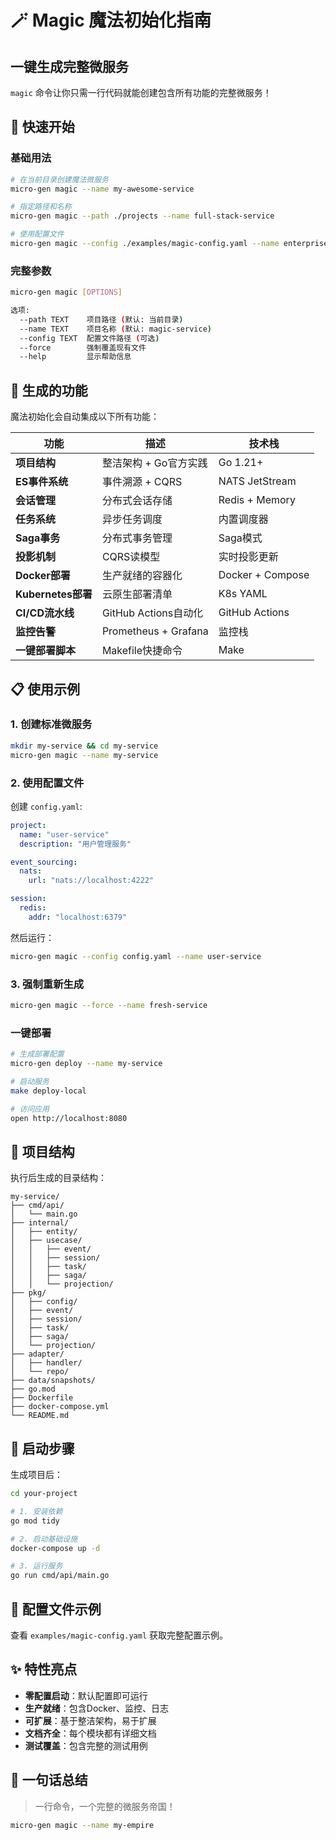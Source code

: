 # 🪄 Magic 魔法初始化指南

## 一键生成完整微服务

`magic` 命令让你只需一行代码就能创建包含所有功能的完整微服务！

## 🚀 快速开始

### 基础用法
```bash
# 在当前目录创建魔法微服务
micro-gen magic --name my-awesome-service

# 指定路径和名称
micro-gen magic --path ./projects --name full-stack-service

# 使用配置文件
micro-gen magic --config ./examples/magic-config.yaml --name enterprise-service
```

### 完整参数
```bash
micro-gen magic [OPTIONS]

选项:
  --path TEXT    项目路径 (默认: 当前目录)
  --name TEXT    项目名称 (默认: magic-service)
  --config TEXT  配置文件路径 (可选)
  --force        强制覆盖现有文件
  --help         显示帮助信息
```

## 🎯 生成的功能

魔法初始化会自动集成以下所有功能：

| 功能 | 描述 | 技术栈 |
|---|---|---|
| **项目结构** | 整洁架构 + Go官方实践 | Go 1.21+ |
| **ES事件系统** | 事件溯源 + CQRS | NATS JetStream |
| **会话管理** | 分布式会话存储 | Redis + Memory |
| **任务系统** | 异步任务调度 | 内置调度器 |
| **Saga事务** | 分布式事务管理 | Saga模式 |
| **投影机制** | CQRS读模型 | 实时投影更新 |
| **Docker部署** | 生产就绪的容器化 | Docker + Compose |
| **Kubernetes部署** | 云原生部署清单 | K8s YAML |
| **CI/CD流水线** | GitHub Actions自动化 | GitHub Actions |
| **监控告警** | Prometheus + Grafana | 监控栈 |
| **一键部署脚本** | Makefile快捷命令 | Make

## 📋 使用示例

### 1. 创建标准微服务
```bash
mkdir my-service && cd my-service
micro-gen magic --name my-service
```

### 2. 使用配置文件
创建 `config.yaml`:
```yaml
project:
  name: "user-service"
  description: "用户管理服务"

event_sourcing:
  nats:
    url: "nats://localhost:4222"

session:
  redis:
    addr: "localhost:6379"
```

然后运行：
```bash
micro-gen magic --config config.yaml --name user-service
```

### 3. 强制重新生成
```bash
micro-gen magic --force --name fresh-service
```

### 一键部署
```bash
# 生成部署配置
micro-gen deploy --name my-service

# 启动服务
make deploy-local

# 访问应用
open http://localhost:8080
```

## 🔧 项目结构

执行后生成的目录结构：

```
my-service/
├── cmd/api/
│   └── main.go
├── internal/
│   ├── entity/
│   ├── usecase/
│   │   ├── event/
│   │   ├── session/
│   │   ├── task/
│   │   ├── saga/
│   │   └── projection/
├── pkg/
│   ├── config/
│   ├── event/
│   ├── session/
│   ├── task/
│   ├── saga/
│   └── projection/
├── adapter/
│   ├── handler/
│   └── repo/
├── data/snapshots/
├── go.mod
├── Dockerfile
├── docker-compose.yml
└── README.md
```

## 🚦 启动步骤

生成项目后：

```bash
cd your-project

# 1. 安装依赖
go mod tidy

# 2. 启动基础设施
docker-compose up -d

# 3. 运行服务
go run cmd/api/main.go
```

## 🎨 配置文件示例

查看 `examples/magic-config.yaml` 获取完整配置示例。

## ✨ 特性亮点

- **零配置启动**：默认配置即可运行
- **生产就绪**：包含Docker、监控、日志
- **可扩展**：基于整洁架构，易于扩展
- **文档齐全**：每个模块都有详细文档
- **测试覆盖**：包含完整的测试用例

## 🎪 一句话总结

> 一行命令，一个完整的微服务帝国！

```bash
micro-gen magic --name my-empire
```